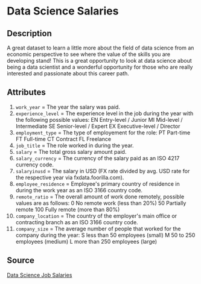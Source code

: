 # Data Science Salaries

## Description
A great dataset to learn a little more about the field of data science from an economic perspective to see where the value of the skills you are developing stand! This is a great opportunity to look at data science about being a data scientist and a wonderful opportunity for those who are really interested and passionate about this career path. 

## Attributes
1. `work_year`	= The year the salary was paid.
2. `experience_level`	= The experience level in the job during the year with the following possible values: EN Entry-level / Junior MI Mid-level / Intermediate SE Senior-level / Expert EX Executive-level / Director
3. `employment_type`	= The type of employement for the role: PT Part-time FT Full-time CT Contract FL Freelance
4. `job_title`	= The role worked in during the year.
5. `salary`	= The total gross salary amount paid.
6. `salary_currency`	= The currency of the salary paid as an ISO 4217 currency code.
7. `salaryinusd`	= The salary in USD (FX rate divided by avg. USD rate for the respective year via fxdata.foorilla.com).
8. `employee_residence`	= Employee's primary country of residence in during the work year as an ISO 3166 country code.
9. `remote_ratio`	= The overall amount of work done remotely, possible values are as follows: 0 No remote work (less than 20%) 50 Partially remote 100 Fully remote (more than 80%)
10. `company_location`	= The country of the employer's main office or contracting branch as an ISO 3166 country code.
11. `company_size`	= The average number of people that worked for the company during the year: S less than 50 employees (small) M 50 to 250 employees (medium) L more than 250 employees (large)

## Source

[Data Science Job Salaries](https://www.kaggle.com/datasets/ruchi798/data-science-job-salaries)
